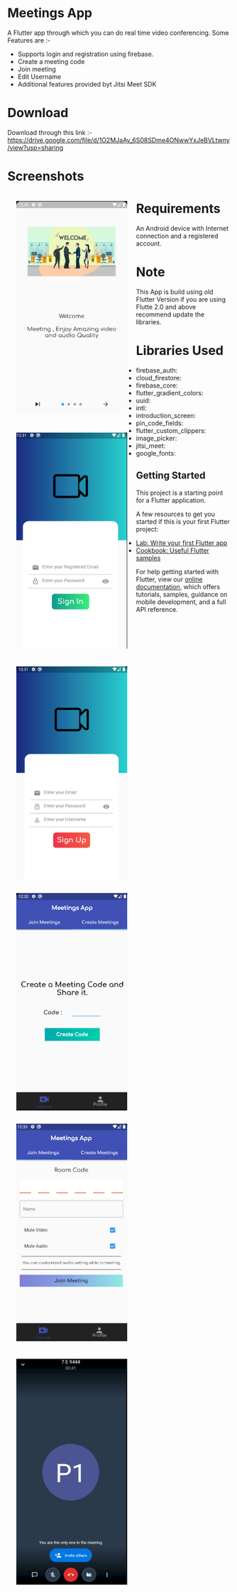 # Meetings App
A Flutter app through which you can do real time video conferencing.
Some Features are :-
- Supports login and registration using firebase.
- Create a meeting code
- Join meeting 
- Edit Username
- Additional features provided byt Jitsi Meet SDK

# Download
Download through this link :-https://drive.google.com/file/d/1O2MJaAy_6S08SDme4ONwwYxJeBVLtwny/view?usp=sharing

# Screenshots
<img src="screenshots/welcome.png" alt="login image" align="left" width="250" hspace="20" vspace="20"  />
<img src="screenshots/signInScreen.png" alt="login image" align="left" width="250" hspace="20" vspace="20"  />
<img src="screenshots/registerScreen.png" alt="login image" align="left" width="250" hspace="20" vspace="20"  />
<img src="screenshots/codeScreen.png" alt="login image" align="left" width="250" hspace="20" vspace="10"  />
<img src="screenshots/joinScreen.png" alt="login image" align="left" width="250" hspace="20" vspace="20"  />
<img src="screenshots/videoChatScreen.png" alt="login image" align="left" width="250" hspace="20" vspace="20"  />

# Requirements 
An Android device with Internet connection and a registered account.

# Note
This App is build using old Flutter Version if you are using Flutte 2.0 and above recommend update the libraries.


# Libraries Used
  - firebase_auth: 
  - cloud_firestore: 
  - firebase_core: 
  - flutter_gradient_colors: 
  - uuid: 
  - intl: 
  - introduction_screen: 
  - pin_code_fields:
  - flutter_custom_clippers: 
  - image_picker: 
  - jitsi_meet:
  - google_fonts: 
  
## Getting Started

This project is a starting point for a Flutter application.

A few resources to get you started if this is your first Flutter project:

- [Lab: Write your first Flutter app](https://flutter.dev/docs/get-started/codelab)
- [Cookbook: Useful Flutter samples](https://flutter.dev/docs/cookbook)

For help getting started with Flutter, view our
[online documentation](https://flutter.dev/docs), which offers tutorials,
samples, guidance on mobile development, and a full API reference.
